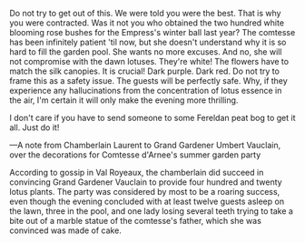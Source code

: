 Do not try to get out of this. We were told you were the best. That is why you were contracted. Was it not you who obtained the two hundred white blooming rose bushes for the Empress's winter ball last year? The comtesse has been infinitely patient 'til now, but she doesn't understand why it is so hard to fill the garden pool. She wants no more excuses. And no, she will not compromise with the dawn lotuses. They're white! The flowers have to match the silk canopies. It is crucial! Dark purple. Dark red. Do not try to frame this as a safety issue. The guests will be perfectly safe. Why, if they experience any hallucinations from the concentration of lotus essence in the air, I'm certain it will only make the evening more thrilling.

I don't care if you have to send someone to some Fereldan peat bog to get it all. Just do it!

—A note from Chamberlain Laurent to Grand Gardener Umbert Vauclain, over the decorations for Comtesse d'Arnee's summer garden party

According to gossip in Val Royeaux, the chamberlain did succeed in convincing Grand Gardener Vauclain to provide four hundred and twenty lotus plants. The party was considered by most to be a roaring success, even though the evening concluded with at least twelve guests asleep on the lawn, three in the pool, and one lady losing several teeth trying to take a bite out of a marble statue of the comtesse's father, which she was convinced was made of cake.
